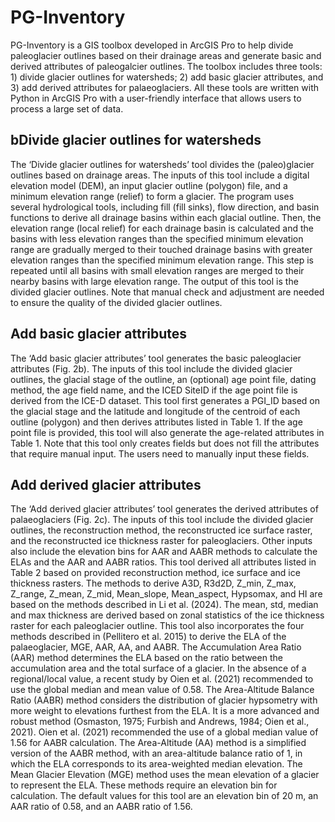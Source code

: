 # PG-Inventory
PG-Inventory is a GIS toolbox developed in ArcGIS Pro to help divide paleoglacier outlines based on their drainage areas and generate basic and derived attributes of paleogalcier outlines. The toolbox includes three tools: 1) divide glacier outlines for watersheds; 
2) add basic glacier attributes, and 3) add derived attributes for palaeoglaciers. All these tools are written with Python in ArcGIS Pro with a user-friendly interface that allows users to process a large set of data.
## bDivide glacier outlines for watersheds 
The ‘Divide glacier outlines for watersheds’ tool divides the (paleo)glacier outlines based on drainage areas. The inputs of this tool include a digital elevation model (DEM), an input glacier outline (polygon) file, and a minimum elevation range (relief) to form a glacier. The program uses several hydrological tools, including fill (fill sinks), flow direction, and basin functions to derive all drainage basins within each glacial outline. Then, the elevation range (local relief) for each drainage basin is calculated and the basins with less elevation ranges than the specified minimum elevation range are gradually merged to their touched drainage basins with greater elevation ranges than the specified minimum elevation range. This step is repeated until all basins with small elevation ranges are merged to their nearby basins with large elevation range. The output of this tool is the divided glacier outlines. Note that manual check and adjustment are needed to ensure the quality of the divided glacier outlines. 
## Add basic glacier attributes
The ‘Add basic glacier attributes’ tool generates the basic paleoglacier attributes (Fig. 2b). The inputs of this tool include the divided glacier outlines, the glacial stage of the outline, an (optional) age point file, dating method, the age field name, and the ICED SiteID if the age point file is derived from the ICE-D dataset. This tool first generates a PGI_ID based on the glacial stage and the latitude and longitude of the centroid of each outline (polygon) and then derives attributes listed in Table 1. If the age point file is provided, this tool will also generate the age-related attributes in Table 1. Note that this tool only creates fields but does not fill the attributes that require manual input. The users need to manually input these fields.
 

## Add derived glacier attributes
The ‘Add derived glacier attributes’ tool generates the derived attributes of palaeoglaciers (Fig. 2c). The inputs of this tool include the divided glacier outlines, the reconstruction method, the reconstructed ice surface raster, and the reconstructed ice thickness raster for paleoglaciers. Other inputs also include the elevation bins for AAR and AABR methods to calculate the ELAs and the AAR and AABR ratios. This tool derived all attributes listed in Table 2 based on provided reconstruction method, ice surface and ice thickness rasters. The methods to derive A3D, R3d2D, Z_min, Z_max, Z_range, Z_mean, Z_mid, Mean_slope, Mean_aspect, Hypsomax, and HI are based on the methods described in Li et al. (2024). The mean, std, median and max thickness are derived based on zonal statistics of the ice thickness raster for each paleoglacier outline. This tool also incorporates the four methods described in (Pellitero et al. 2015) to derive the ELA of the palaeoglacier, MGE, AAR, AA, and AABR. The Accumulation Area Ratio (AAR) method determines the ELA based on the ratio between the accumulation area and the total surface of a glacier. In the absence of a regional/local value, a recent study by Oien et al. (2021) recommended to use the global median and mean value of 0.58. The Area-Altitude Balance Ratio (AABR) method considers the distribution of glacier hypsometry with more weight to elevations furthest from the ELA. It is a more advanced and robust method (Osmaston, 1975; Furbish and Andrews, 1984; Oien et al., 2021). Oien et al. (2021) recommended the use of a global median value of 1.56 for AABR calculation. The Area-Altitude (AA) method is a simplified version of the AABR method, with an area-altitude balance ratio of 1, in which the ELA corresponds to its area-weighted median elevation. The Mean Glacier Elevation (MGE) method uses the mean elevation of a glacier to represent the ELA. These methods require an elevation bin for calculation. The default values for this tool are an elevation bin of 20 m, an AAR ratio of 0.58, and an AABR ratio of 1.56.
